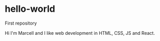 # hello-world
First repository

Hi I'm Marcell and I like web development in HTML, CSS, JS and React.
